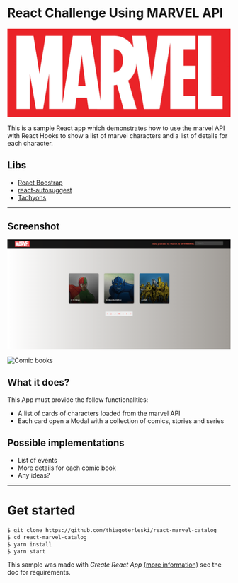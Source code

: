 # React Challenge Using MARVEL API

![ReactMarvel](.\src\assets\images\marvel-logo.jpg)

This is a sample React app which demonstrates how to use the marvel API with React Hooks to show a list of marvel characters and a list of details for each character.

## Libs
 - [React Boostrap](https://react-bootstrap.github.io/)
 - [react-autosuggest](http://react-autosuggest.js.org/)
 - [Tachyons](http://tachyons.io/)
---
## Screenshot
![Screenshot](./docs/screenshot.png)

![Comic books](./docs/screenshot-details.png)

## What it does?
This App must provide the follow functionalities:
 - A list of cards of characters loaded from the marvel API
 - Each card open a Modal with a collection of comics, stories and series

## Possible implementations
 - List of events
 - More details for each comic book
 - Any ideas?

 ---


 # Get started

 ```
 $ git clone https://github.com/thiagoterleski/react-marvel-catalog
 $ cd react-marvel-catalog
 $ yarn install
 $ yarn start
 ```

 This sample was made with *Create React App* [(more information)](https://github.com/facebookincubator/create-react-app/issues/new) see the doc for requirements.
